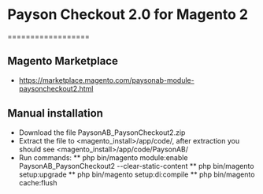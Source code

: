 # Payson Checkout 2.0 for Magento 2
==================
## Magento Marketplace
* https://marketplace.magento.com/paysonab-module-paysoncheckout2.html

## Manual installation
*	Download the file PaysonAB_PaysonCheckout2.zip
*	Extract the file to <magento_install>/app/code/, after extraction you should see <magento_install>/app/code/PaysonAB/
*	Run commands:
**   php bin/magento module:enable PaysonAB_PaysonCheckout2 --clear-static-content
**   php bin/magento setup:upgrade
**   php bin/magento setup:di:compile
**   php bin/magento cache:flush